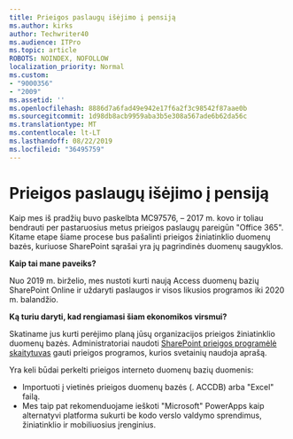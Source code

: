 ```yaml
---
title: Prieigos paslaugų išėjimo į pensiją
ms.author: kirks
author: Techwriter40
ms.audience: ITPro
ms.topic: article
ROBOTS: NOINDEX, NOFOLLOW
localization_priority: Normal
ms.custom:
- "9000356"
- "2009"
ms.assetid: ''
ms.openlocfilehash: 8886d7a6fad49e942e17f6a2f3c98542f87aae0b
ms.sourcegitcommit: 1d98db8acb9959aba3b5e308a567ade6b62da56c
ms.translationtype: MT
ms.contentlocale: lt-LT
ms.lasthandoff: 08/22/2019
ms.locfileid: "36495759"
---
```

# <a name="access-services-retirement"></a>Prieigos paslaugų išėjimo į pensiją

Kaip mes iš pradžių buvo paskelbta MC97576, – 2017 m. kovo ir toliau bendrauti per pastaruosius metus prieigos paslaugų pareigūn "Office 365". Kitame etape šiame procese bus pašalinti prieigos žiniatinklio duomenų bazės, kuriuose SharePoint sąrašai yra jų pagrindinės duomenų saugyklos.

**Kaip tai mane paveiks?**

Nuo 2019 m. birželio, mes nustoti kurti naują Access duomenų bazių SharePoint Online ir uždaryti paslaugos ir visos likusios programos iki 2020 m. balandžio.

**Ką turiu daryti, kad rengiamasi šiam ekonomikos virsmui?**

Skatiname jus kurti perėjimo planą jūsų organizacijos prieigos žiniatinklio duomenų bazės. Administratoriai naudoti [SharePoint prieigos programėlė skaitytuvas](https://github.com/SharePoint/PnP-Tools/tree/master/Solutions/SharePoint.AccessApp.Scanner) gauti prieigos programos, kurios svetainių naudoja aprašą.

Yra keli būdai perkelti prieigos interneto duomenų bazių duomenis:

- Importuoti į vietinės prieigos duomenų bazės (. ACCDB) arba "Excel" failą.
- Mes taip pat rekomenduojame ieškoti "Microsoft" PowerApps kaip alternatyvi platforma sukurti be kodo verslo valdymo sprendimus, žiniatinklio ir mobiliuosius įrenginius.